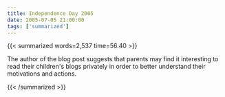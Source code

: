 ```yaml
---
title: Independence Day 2005
date: 2005-07-05 21:00:00
tags: ['summarized']
---
```


{{< summarized words=2,537 time=56.40 >}}

The author of the blog post suggests that parents may find it interesting to read their children's blogs privately in order to better understand their motivations and actions.

{{< /summarized >}}